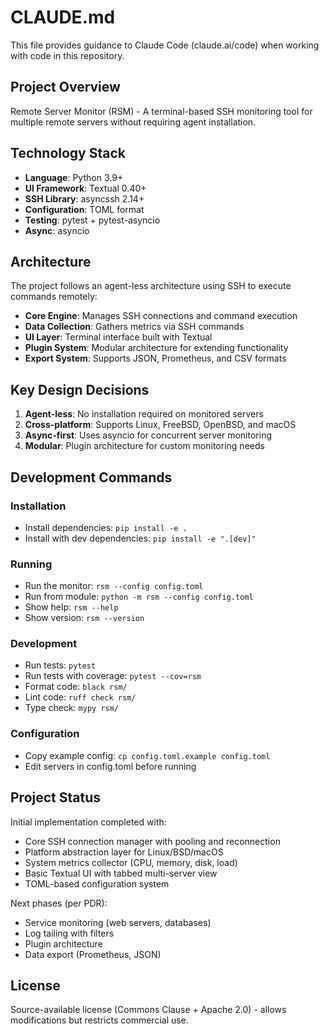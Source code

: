 # CLAUDE.md

This file provides guidance to Claude Code (claude.ai/code) when working with code in this repository.

## Project Overview

Remote Server Monitor (RSM) - A terminal-based SSH monitoring tool for multiple remote servers without requiring agent installation.

## Technology Stack

- **Language**: Python 3.9+
- **UI Framework**: Textual 0.40+
- **SSH Library**: asyncssh 2.14+
- **Configuration**: TOML format
- **Testing**: pytest + pytest-asyncio
- **Async**: asyncio

## Architecture

The project follows an agent-less architecture using SSH to execute commands remotely:

- **Core Engine**: Manages SSH connections and command execution
- **Data Collection**: Gathers metrics via SSH commands
- **UI Layer**: Terminal interface built with Textual
- **Plugin System**: Modular architecture for extending functionality
- **Export System**: Supports JSON, Prometheus, and CSV formats

## Key Design Decisions

1. **Agent-less**: No installation required on monitored servers
2. **Cross-platform**: Supports Linux, FreeBSD, OpenBSD, and macOS
3. **Async-first**: Uses asyncio for concurrent server monitoring
4. **Modular**: Plugin architecture for custom monitoring needs

## Development Commands

### Installation
- Install dependencies: `pip install -e .`
- Install with dev dependencies: `pip install -e ".[dev]"`

### Running
- Run the monitor: `rsm --config config.toml`
- Run from module: `python -m rsm --config config.toml`
- Show help: `rsm --help`
- Show version: `rsm --version`

### Development
- Run tests: `pytest`
- Run tests with coverage: `pytest --cov=rsm`
- Format code: `black rsm/`
- Lint code: `ruff check rsm/`
- Type check: `mypy rsm/`

### Configuration
- Copy example config: `cp config.toml.example config.toml`
- Edit servers in config.toml before running

## Project Status

Initial implementation completed with:
- Core SSH connection manager with pooling and reconnection
- Platform abstraction layer for Linux/BSD/macOS
- System metrics collector (CPU, memory, disk, load)
- Basic Textual UI with tabbed multi-server view
- TOML-based configuration system

Next phases (per PDR):
- Service monitoring (web servers, databases)
- Log tailing with filters
- Plugin architecture
- Data export (Prometheus, JSON)

## License

Source-available license (Commons Clause + Apache 2.0) - allows modifications but restricts commercial use.